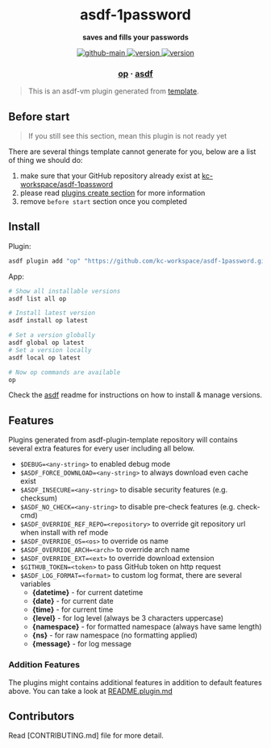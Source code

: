 <h1 align="center">
  asdf-1password
</h1>

<!-- Description section -->
<p align="center">
  <strong>saves and fills your passwords</strong>
</p>

<!-- Badges section -->
<p align="center">
  <a href="https://github.com/kc-workspace/asdf-1password/actions/workflows/main.yml">
    <img
      alt="github-main"
      src="https://img.shields.io/github/actions/workflow/status/kc-workspace/asdf-1password/main.yml?style=flat-square&logo=github">
  </a>
  <a href="https://github.com/kc-workspace/asdf-1password/releases">
    <img
      alt="version"
      src="https://img.shields.io/github/v/release/kc-workspace/asdf-1password?style=flat-square&logo=github">
  </a>
  <a href="https://github.com/kc-workspace/asdf-1password/commits/main">
    <img
      alt="version"
      src="https://img.shields.io/github/last-commit/kc-workspace/asdf-1password/main?style=flat-square&logo=github">
  </a>
</p>

<!-- Links section -->
<h3 align="center">
  <a href="https://1password.com/">op</a>
  <span> · </span>
  <a href="https://asdf-vm.com">asdf</a>
</h3>

> This is an asdf-vm plugin generated from [template][template-gh].

## Before start

> If you still see this section, mean this plugin is not ready yet

There are several things template cannot generate for you,
below are a list of thing we should do:

1. make sure that your GitHub repository already exist at [kc-workspace/asdf-1password][plugin-gh]
2. please read [plugins create section][asdf-create-plugin] for more information
3. remove `before start` section once you completed

## Install

Plugin:

```sh
asdf plugin add "op" "https://github.com/kc-workspace/asdf-1password.git"
```

App:

```sh
# Show all installable versions
asdf list all op

# Install latest version
asdf install op latest

# Set a version globally
asdf global op latest
# Set a version locally
asdf local op latest

# Now op commands are available
op
```

Check the [asdf][asdf-link] readme for instructions on
how to install & manage versions.

## Features

Plugins generated from asdf-plugin-template repository will
contains several extra features for every user including all below.

- `$DEBUG=<any-string>` to enabled debug mode
- `$ASDF_FORCE_DOWNLOAD=<any-string>` to always download even cache exist
- `$ASDF_INSECURE=<any-string>` to disable security features (e.g. checksum)
- `$ASDF_NO_CHECK=<any-string>` to disable pre-check features (e.g. check-cmd)
- `$ASDF_OVERRIDE_REF_REPO=<repository>` to override git repository url when install with ref mode
- `$ASDF_OVERRIDE_OS=<os>` to override os name
- `$ASDF_OVERRIDE_ARCH=<arch>` to override arch name
- `$ASDF_OVERRIDE_EXT=<ext>` to override download extension
- `$GITHUB_TOKEN=<token>` to pass GitHub token on http request
- `$ASDF_LOG_FORMAT=<format>` to custom log format, there are several variables
  - **{datetime}** - for current datetime
  - **{date}** - for current date
  - **{time}** - for current time
  - **{level}** - for log level (always be 3 characters uppercase)
  - **{namespace}** - for formatted namespace (always have same length)
  - **{ns}** - for raw namespace (no formatting applied)
  - **{message}** - for log message

### Addition Features

The plugins might contains additional features
in addition to default features above.
You can take a look at [README.plugin.md][app-readme]

## Contributors

Read [CONTRIBUTING.md] file for more detail.

<!-- LINKS SECTION -->

[app-readme]: ./README.plugin.md
[plugin-gh]: https://github.com/kc-workspace/asdf-1password
[template-gh]: https://github.com/kc-workspace/asdf-plugin-template
[asdf-link]: https://github.com/asdf-vm/asdf
[asdf-create-plugin]: https://asdf-vm.com/plugins/create.html

